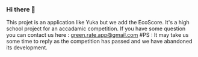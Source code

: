 ### Hi there 👋


This projet is an application like Yuka but we add the EcoScore.
It's a high school project for an accadamic competition.
If you have some question you can contact us here : green.rate.app@gmail.com 
#PS : It may take us some time to reply as the competition has passed and we have abandoned its development.

